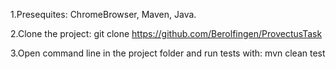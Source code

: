 1.Presequites:
ChromeBrowser, Maven, Java.

2.Clone the project:
git clone https://github.com/Berolfingen/ProvectusTask

3.Open command line in the project folder and run tests with:
mvn clean test
